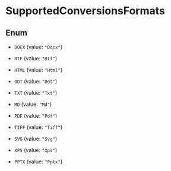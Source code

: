 

# SupportedConversionsFormats

## Enum


* `DOCX` (value: `"Docx"`)

* `RTF` (value: `"Rtf"`)

* `HTML` (value: `"Html"`)

* `ODT` (value: `"Odt"`)

* `TXT` (value: `"Txt"`)

* `MD` (value: `"Md"`)

* `PDF` (value: `"Pdf"`)

* `TIFF` (value: `"Tiff"`)

* `SVG` (value: `"Svg"`)

* `XPS` (value: `"Xps"`)

* `PPTX` (value: `"Pptx"`)



